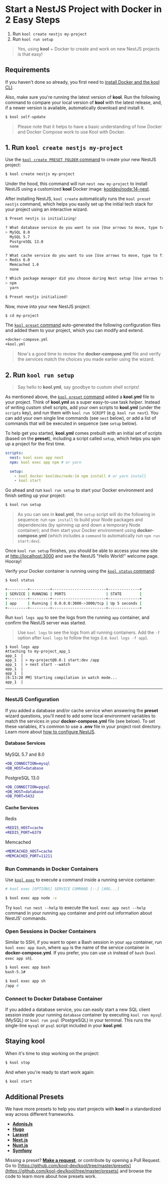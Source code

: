 # Start a NestJS Project with Docker in 2 Easy Steps

1. Run `kool create nestjs my-project`
2. Run `kool run setup`

> Yes, using **kool** + Docker to create and work on new NestJS projects is that easy!

## Requirements

If you haven't done so already, you first need to [install Docker and the kool CLI](/docs/getting-started/installation).

Also, make sure you're running the latest version of **kool**. Run the following command to compare your local version of **kool** with the latest release, and, if a newer version is available, automatically download and install it.

```bash
$ kool self-update
```

> Please note that it helps to have a basic understanding of how Docker and Docker Compose work to use Kool with Docker.

## 1. Run `kool create nestjs my-project`

Use the [`kool create PRESET FOLDER` command](/docs/commands/kool-create) to create your new NestJS project:

```bash
$ kool create nestjs my-project
```

Under the hood, this command will run `nest new my-project` to install NestJS using a customized **kool** Docker image: <a href="https://github.com/kool-dev/docker-node" target="_blank">kooldev/node:14-nest</a>.

After installing NestJS, `kool create` automatically runs the `kool preset nestjs` command, which helps you easily set up the initial tech stack for your project using an interactive wizard.

```bash
$ Preset nestjs is initializing!

? What database service do you want to use [Use arrows to move, type to filter]
> MySQL 8.0
  MySQL 5.7
  PostgreSQL 13.0
  none

? What cache service do you want to use [Use arrows to move, type to filter]
> Redis 6.0
  Memcached 1.6
  none

? Which package manager did you choose during Nest setup [Use arrows to move, type to filter]
> npm
  yarn

$ Preset nestjs initialized!
```

Now, move into your new NestJS project:

```bash
$ cd my-project
```

The [`kool preset` command](/docs/commands/kool-preset) auto-generated the following configuration files and added them to your project, which you can modify and extend.

```bash
+docker-compose.yml
+kool.yml
```

> Now's a good time to review the **docker-compose.yml** file and verify the services match the choices you made earlier using the wizard.

## 2. Run `kool run setup`

> Say hello to **kool.yml**, say goodbye to custom shell scripts!

As mentioned above, the [`kool preset` command](/docs/commands/kool-preset) added a **kool.yml** file to your project. Think of **kool.yml** as a super easy-to-use task _helper_. Instead of writing custom shell scripts, add your own scripts to **kool.yml** (under the `scripts` key), and run them with `kool run SCRIPT` (e.g. `kool run nest`). You can add your own single line commands (see `nest` below), or add a list of commands that will be executed in sequence (see `setup` below).

To help get you started, **kool.yml** comes prebuilt with an initial set of scripts (based on the **preset**), including a script called `setup`, which helps you spin up a project for the first time.

```yaml
scripts:
  nest: kool exec app nest
  npm: kool exec app npm # or yarn

  setup:
    - kool docker kooldev/node:14 npm install # or yarn install
    - kool start
```

Go ahead and run `kool run setup` to start your Docker environment and finish setting up your project:

```bash
$ kool run setup
```

> As you can see in **kool.yml**, the `setup` script will do the following in sequence: run `npm install` to build your Node packages and dependencies (by spinning up and down a temporary Node container); and then start your Docker environment using **docker-compose.yml** (which includes a `command` to automatically run `npm run start:dev`).

Once `kool run setup` finishes, you should be able to access your new site at [http://localhost:3000](http://localhost:3000) and see the NestJS "Hello World!" welcome page. Hooray!

Verify your Docker container is running using the [`kool status` command](/docs/commands/kool-status):

```bash
$ kool status

+---------+---------+------------------------+--------------+
| SERVICE | RUNNING | PORTS                  | STATE        |
+---------+---------+------------------------+--------------+
| app     | Running | 0.0.0.0:3000->3000/tcp | Up 5 seconds |
+---------+---------+------------------------+--------------+
```

Run `kool logs app` to see the logs from the running `app` container, and confirm the NestJS server was started.

> Use `kool logs` to see the logs from all running containers. Add the `-f` option after `kool logs` to follow the logs (i.e. `kool logs -f app`).

```
$ kool logs app
Attaching to my-project_app_1
app_1  |
app_1  | > my-project@0.0.1 start:dev /app
app_1  | > nest start --watch
app_1  |
app_1  |
[6:13:28 PM] Starting compilation in watch mode...
app_1  |
```

---

### NestJS Configuration

If you added a database and/or cache service when answering the **preset** wizard questions, you'll need to add some local environment variables to match the services in your **docker-compose.yml** file (see below). To set these variables, it's common to use a **.env** file in your project root directory. Learn more about [how to configure NestJS](https://docs.nestjs.com/techniques/configuration).

#### Database Services

MySQL 5.7 and 8.0

```diff
+DB_CONNECTION=mysql
+DB_HOST=database
```

PostgreSQL 13.0

```diff
+DB_CONNECTION=pgsql
+DB_HOST=database
+DB_PORT=5432
```

#### Cache Services

Redis

```diff
+REDIS_HOST=cache
+REDIS_PORT=6379
```

Memcached

```diff
+MEMCACHED_HOST=cache
+MEMCACHED_PORT=11211
```

### Run Commands in Docker Containers

Use [`kool exec`](/docs/commands/kool-exec) to execute a command inside a running service container:

```bash
# kool exec [OPTIONS] SERVICE COMMAND [--] [ARG...]

$ kool exec app node -v
```

Try `kool run nest --help` to execute the `kool exec app nest --help` command in your running `app` container and print out information about NestJS' commands.

### Open Sessions in Docker Containers

Similar to SSH, if you want to open a Bash session in your `app` container, run `kool exec app bash`, where `app` is the name of the service container in **docker-compose.yml**. If you prefer, you can use `sh` instead of `bash` (`kool exec app sh`).

```bash
$ kool exec app bash
bash-5.1#

$ kool exec app sh
/app #
```

### Connect to Docker Database Container

If you added a database service, you can easily start a new SQL client session inside your running `database` container by executing `kool run mysql` (MySQL) or `kool run psql` (PostgreSQL) in your terminal. This runs the single-line `mysql` or `psql` script included in your **kool.yml**.

## Staying kool

When it's time to stop working on the project:

```bash
$ kool stop
```

And when you're ready to start work again:

```bash
$ kool start
```

## Additional Presets

We have more presets to help you start projects with **kool** in a standardized way across different frameworks.

- **[AdonisJs](/docs/2-Presets/AdonisJs.md)**
- **[Hugo](/docs/2-Presets/Hugo.md)**
- **[Laravel](/docs/2-Presets/Laravel.md)**
- **[Next.js](/docs/2-Presets/NextJS.md)**
- **[Nuxt.js](/docs/2-Presets/NuxtJS.md)**
- **[Symfony](/docs/2-Presets/Symfony.md)**

Missing a preset? **[Make a request](https://github.com/kool-dev/kool/issues/new)**, or contribute by opening a Pull Request. Go to [https://github.com/kool-dev/kool/tree/master/presets](https://github.com/kool-dev/kool/tree/master/presets) and browse the code to learn more about how presets work.

